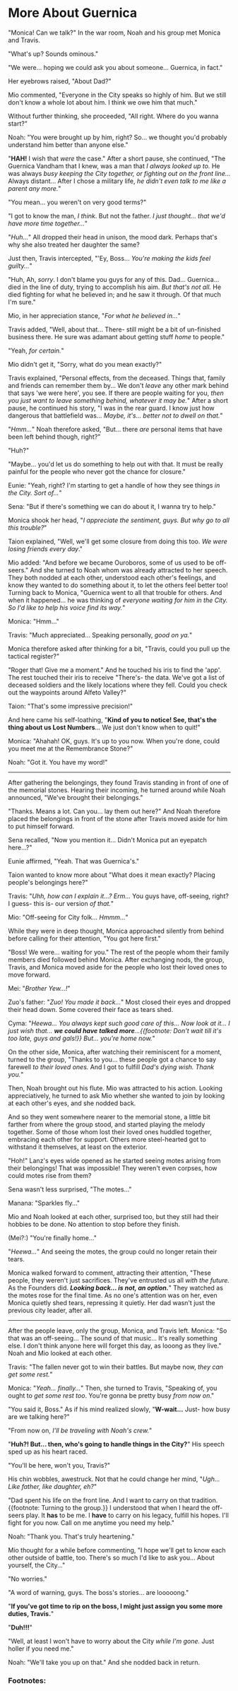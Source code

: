 # More About Guernica

"Monica! Can we talk?" In the war room, Noah and his group met Monica and Travis. 

"What's up? Sounds ominous."

"We were... hoping we could ask you about someone... Guernica, in fact."

Her eyebrows raised, "About Dad?"

Mio commented, "Everyone in the City speaks so highly of him. But we still don't know a whole lot about him. I think we owe him that much."

Without further thinking, she proceeded, "All right. Where do you wanna start?"

Noah: "You were brought up by him, right? So... we thought you'd probably understand him better than anyone else."

"**HAH!** I wish that _were_ the case." After a short pause, she continued, "The Guernica Vandham that I knew, was a man that _I always looked up to._ He was always _busy keeping the City together, or fighting out on the front line..._ Always distant... After I chose a military life, _he didn't even talk to me like a parent any more._"

"You mean... you weren't on very good terms?"

"I got to know the man, _I think_. But not the father. _I just thought... that we'd have more time together..._"

"_Huh..._" All dropped their head in unison, the mood dark. Perhaps that's why she also treated her daughter the same? 

Just then, Travis intercepted, "'Ey, Boss... _You're making the kids feel guilty..._"

"Huh, Ah, _sorry_. I don't blame you guys for any of this. Dad... Guernica... died in the line of duty, trying to accomplish his aim. _But that's not all._ He died fighting for what he believed in; and he saw it through. Of that much I'm sure."

Mio, in her appreciation stance, "_For what he believed in..._"

Travis added, "Well, about that... There- still might be a bit of un-finished business there. He sure was adamant about getting stuff _home_ to people."

"Yeah, _for certain._"

Mio didn't get it, "Sorry, what do you mean exactly?"

Travis explained, "Personal effects, from the deceased. Things that, family and friends can remember them by... We don't _leave_ any other mark behind that says 'we were here', you see. If there are people waiting for you, _then you just want to leave something behind, whatever it may be._" After a short pause, he continued his story, "I was in the rear guard. I know just how dangerous that battlefield was... _Maybe, it's... better not to dwell on that._"

"_Hmm..._" Noah therefore asked, "But... there _are_ personal items that have been left behind though, right?"

"Huh?"

"Maybe... you'd let us do something to help out with that. It must be really painful for the people who never got the chance for closure."

Eunie: "Yeah, right? I'm starting to get a handle of how they see things _in the City. Sort of..._"

Sena: "But if there's something we can do about it, I wanna try to help."

Monica shook her head, "_I appreciate the sentiment, guys. But why go to all this trouble?_"

Taion explained, "Well, we'll get some closure from doing this too. _We were losing friends every day_."

Mio added: "And before we became Ouroboros, some of us used to be off-seers." And she turned to Noah whom was already attracted to her speech. They both nodded at each other, understood each other's feelings, and know they wanted to do something about it, to let the others feel better too! Turning back to Monica, "Guernica went to all that trouble for others. And when it happened... he was thinking of _everyone waiting for him in the City. So I'd like to help his voice find its way._"

Monica: "Hmm..."

Travis: "Much appreciated... Speaking personally, _good on ya._"

Monica therefore asked after thinking for a bit, "Travis, could you pull up the tactical register?"

"Roger that! Give me a moment." And he touched his iris to find the 'app'. The rest touched their iris to receive "There's- the data. We've got a list of deceased soldiers and the likely locations where they fell. Could you check out the waypoints around Alfeto Valley?"

Taion: "That's some impressive precision!"

And here came his self-loathing, "**Kind of you to notice! See, that's the thing about us Lost Numbers**... We just don't know when to quit!"

Monica: "Ahahah! OK, guys. It's up to you now. When you're done, could you meet me at the Remembrance Stone?"

Noah: "Got it. You have my word!"

---

After gathering the belongings, they found Travis standing in front of one of the memorial stones. Hearing their incoming, he turned around while Noah announced, "We've brought their belongings."

"Thanks. Means a lot. Can you... lay them out here?" And Noah therefore placed the belongings in front of the stone after Travis moved aside for him to put himself forward. 

Sena recalled, "Now you mention it... Didn't Monica put an eyepatch here...?"

Eunie affirmed, "Yeah. That was Guernica's."

Taion wanted to know more about "What does it mean exactly? Placing people's belongings here?"

Travis: "_Uhh, how can I explain it...? Erm..._ You guys have, off-seeing, right? I guess- this is- our version _of that._"

Mio: "Off-seeing for City folk... _Hmmm..._"

While they were in deep thought, Monica approached silently from behind before calling for their attention, "You got here first."

"Boss! We were... waiting for you." The rest of the people whom their family members died followed behind Monica. After exchanging nods, the group, Travis, and Monica moved aside for the people who lost their loved ones to move forward. 

Mei: "_Brother Yew...!_"

Zuo's father: "_Zuo! You made it back..._" Most closed their eyes and dropped their head down. Some covered their face as tears shed. 

Cyma: "_Heewa... You always kept such good care of this... Now look at it... I just wish that... **we could have talked more**...{{footnote: Don't wait till it's too late, guys and gals!}} But... you're home now._"

On the other side, Monica, after watching their reminiscent for a moment, turned to the group, "Thanks to you... these people got a chance to say farewell _to their loved ones._ And I got to fulfill _Dad's dying wish. Thank you._"

Then, Noah brought out his flute. Mio was attracted to his action. Looking appreciatively, he turned to ask Mio whether she wanted to join by looking at each other's eyes, and she nodded back. 

And so they went somewhere nearer to the memorial stone, a little bit farther from where the group stood, and started playing the melody together. Some of those whom lost their loved ones huddled together, embracing each other for support. Others more steel-hearted got to withstand it themselves, at least on the exterior. 

"Hoh!" Lanz's eyes wide opened as he started seeing motes arising from their belongings! That was impossible! They weren't even corpses, how could motes rise from them? 

Sena wasn't less surprised, "The motes..."

Manana: "Sparkles fly..."

Mio and Noah looked at each other, surprised too, but they still had their hobbies to be done. No attention to stop before they finish. 

(Mei?:) "You're finally home..."

"_Heewa..._" And seeing the motes, the group could no longer retain their tears. 

Monica walked forward to comment, attracting their attention, "These people, they weren't just sacrifices. They've entrusted us all _with the future._ As the Founders did. **_Looking back... is not, an option._**" They watched as the motes rose for the final time. As no one's attention was on her, even Monica quietly shed tears, repressing it quietly. Her dad wasn't just the previous city leader, after all. 

---

After the people leave, only the group, Monica, and Travis left. Monica: "So that was an off-seeing... The sound of that music... It's really something else. I don't think anyone here will forget this day, as looong as they live." Noah and Mio looked at each other. 

Travis: "The fallen never got to win their battles. But maybe now, _they can get some rest._"

Monica: "_Yeah... finally..._" Then, she turned to Travis, "Speaking of, you ought to _get some rest too_. You're gonna be pretty busy _from now on_."

"You said it, Boss." As if his mind realized slowly, "**W-wait...** Just- how busy are we talking here?"

"From now on, _I'll be traveling with Noah's crew._"

"**Huh?! But... then, who's going to handle things in the City?**" His speech sped up as his heart raced. 

"You'll be here, won't you, Travis?"

His chin wobbles, awestruck. Not that he could change her mind, "_Ugh... Like father, like daughter, eh?_"

"Dad spent his life on the front line. And I want to carry on that tradition.{{footnote: Turning to the group.}} I understood that when I heard the off-seers play. It **has** to be me. I **have** to carry on his legacy, fulfill his hopes. I'll fight for you now. Call on me anytime you need my help."

Noah: "Thank you. That's truly heartening."

Mio thought for a while before commenting, "I hope we'll get to know each other outside of battle, too. There's so much I'd like to ask you... About yourself, the City..."

"No worries."

"A word of warning, guys. The boss's stories... are looooong."

"**If you've got time to rip on the boss, I might just assign you some more duties, Travis.**"

"**Duh!!!**"

"Well, at least I won't have to worry about the City _while I'm gone._ Just holler if you need me."

Noah: "We'll take you up on that." And she nodded back in return. 

### Footnotes: